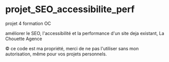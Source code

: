 # projet_SEO_accessibilite_perf

projet 4 formation OC

améliorer le SEO, l'accessibilité et la performance d'un site deja existant, La Chouette Agence


© ce code est ma propriété, merci de ne pas l'utiliser sans mon autorisation, même pour vos projets personnels.
